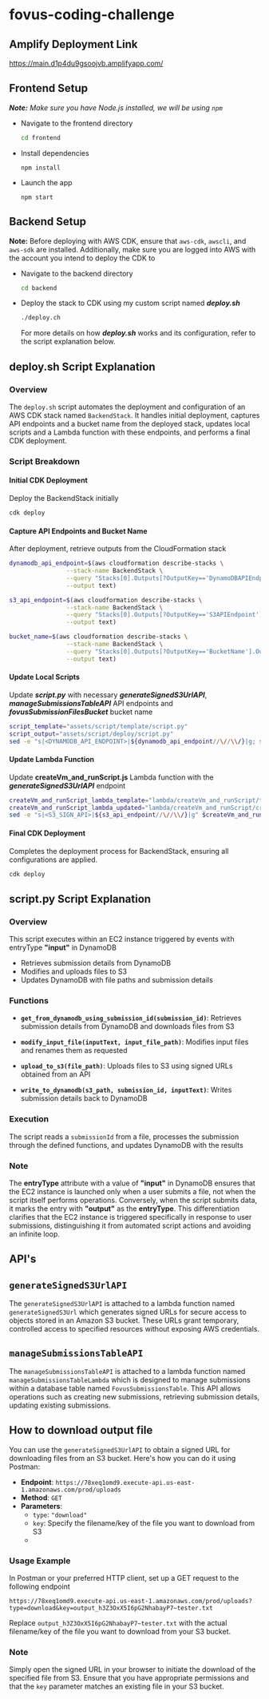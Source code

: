 # fovus-coding-challenge

## Amplify Deployment Link
https://main.d1p4du9gsoojvb.amplifyapp.com/


## Frontend Setup

***Note:** Make sure you have Node.js installed, we will be using `npm`*

- Navigate to the frontend directory
  
   ```sh
   cd frontend
   ```
   
- Install dependencies
  
  ```
  npm install
  ```
  
- Launch the app
  
  ```
  npm start
  ```

## Backend Setup

**Note:** Before deploying with AWS CDK, ensure that `aws-cdk`, `awscli`, and `aws-sdk` are installed. Additionally, make sure you are logged into AWS with the account you intend to deploy the CDK to

- Navigate to the backend directory
  
   ```sh
   cd backend
   ```
   
- Deploy the stack to CDK using my custom script named ***deploy.sh***
  
  ```sh
  ./deploy.ch
  ```
  For more details on how ***deploy.sh*** works and its configuration, refer to the script explanation below.

## **deploy.sh** Script Explanation

### Overview

The `deploy.sh` script automates the deployment and configuration of an AWS CDK stack named `BackendStack`. It handles initial deployment, captures API endpoints and a bucket name from the deployed stack, updates local scripts and a Lambda function with these endpoints, and performs a final CDK deployment.

### Script Breakdown

#### Initial CDK Deployment

Deploy the BackendStack initially

```bash
cdk deploy
```  

#### Capture API Endpoints and Bucket Name

After deployment, retrieve outputs from the CloudFormation stack

```bash
dynamodb_api_endpoint=$(aws cloudformation describe-stacks \
                --stack-name BackendStack \
                --query "Stacks[0].Outputs[?OutputKey=='DynamoDBAPIEndpoint'].OutputValue" \
                --output text)

s3_api_endpoint=$(aws cloudformation describe-stacks \
                --stack-name BackendStack \
                --query "Stacks[0].Outputs[?OutputKey=='S3APIEndpoint'].OutputValue" \
                --output text)

bucket_name=$(aws cloudformation describe-stacks \
                --stack-name BackendStack \
                --query "Stacks[0].Outputs[?OutputKey=='BucketName'].OutputValue" \
                --output text)
```

#### Update Local Scripts
Update ***script.py*** with necessary ***generateSignedS3UrlAPI***, ***manageSubmissionsTableAPI*** API endpoints and ***fovusSubmissionFilesBucket*** bucket name

```bash
script_template="assets/script/template/script.py"
script_output="assets/script/deploy/script.py"
sed -e "s|<DYNAMODB_API_ENDPOINT>|${dynamodb_api_endpoint//\//\\/}|g; s|<S3_API_ENDPOINT>|${s3_api_endpoint//\//\\/}|g; s|<BUCKET_NAME>|${bucket_name//\//\\/}|g" $script_template > $script_output
```

#### Update Lambda Function
Update **createVm_and_runScript.js** Lambda function with the ***generateSignedS3UrlAPI*** endpoint

```bash
createVm_and_runScript_lambda_template="lambda/createVm_and_runScript/template/createVm_and_runScript.js"
createVm_and_runScript_lambda_updated="lambda/createVm_and_runScript/createVm_and_runScript.js"
sed -e "s|<S3_SIGN_API>|${s3_api_endpoint//\//\\/}|g" $createVm_and_runScript_lambda_template > $createVm_and_runScript_lambda_updated
```

#### Final CDK Deployment

Completes the deployment process for BackendStack, ensuring all configurations are applied.

```bash
cdk deploy
```

## **script.py** Script Explanation

### Overview

This script executes within an EC2 instance triggered by events with entryType **"input"** in DynamoDB

- Retrieves submission details from DynamoDB
- Modifies and uploads files to S3
- Updates DynamoDB with file paths and submission details

### Functions

- **`get_from_dynamodb_using_submission_id(submission_id)`**: Retrieves submission details from DynamoDB and downloads files from S3
  
- **`modify_input_file(inputText, input_file_path)`**: Modifies input files and renames them as requested

- **`upload_to_s3(file_path)`**: Uploads files to S3 using signed URLs obtained from an API

- **`write_to_dynamodb(s3_path, submission_id, inputText)`**: Writes submission details back to DynamoDB

### Execution

The script reads a `submissionId` from a file, processes the submission through the defined functions, and updates DynamoDB with the results

### Note
The **entryType** attribute with a value of **"input"** in DynamoDB ensures that the EC2 instance is launched only when a user submits a file, not when the script itself performs operations. Conversely, when the script submits data, it marks the entry with **"output"** as the **entryType**. This differentiation clarifies that the EC2 instance is triggered specifically in response to user submissions, distinguishing it from automated script actions and avoiding an infinite loop.

## API's

## `generateSignedS3UrlAPI` 

The `generateSignedS3UrlAPI` is attached to a lambda function named `generateSignedS3Url` which generates signed URLs for secure access to objects stored in an Amazon S3 bucket. These URLs grant temporary, controlled access to specified resources without exposing AWS credentials.    

## `manageSubmissionsTableAPI`

The `manageSubmissionsTableAPI` is attached to a lambda function named `manageSubmissionsTableLambda` which is designed to manage submissions within a database table named `FovusSubmissionsTable`. This API allows operations such as creating new submissions, retrieving submission details, updating existing submissions.


## How to download output file

You can use the `generateSignedS3UrlAPI` to obtain a signed URL for downloading files from an S3 bucket. Here's how you can do it using Postman:

- **Endpoint**: `https://78xeq1omd9.execute-api.us-east-1.amazonaws.com/prod/uploads`
- **Method**: `GET`
- **Parameters**:
  - `type`: `"download"`
  - `key`: Specify the filename/key of the file you want to download from S3
  - 
### Usage Example 
In Postman or your preferred HTTP client, set up a GET request to the following endpoint

`https://78xeq1omd9.execute-api.us-east-1.amazonaws.com/prod/uploads?type=download&key=output_h3Z3OxX5I6pG2NhabayP7~tester.txt`

Replace `output_h3Z3OxX5I6pG2NhabayP7~tester.txt` with the actual filename/key of the file you want to download from your S3 bucket.

### Note

Simply open the signed URL in your browser to initiate the download of the specified file from S3. Ensure that you have appropriate permissions and that the `key` parameter matches an existing file in your S3 bucket.





